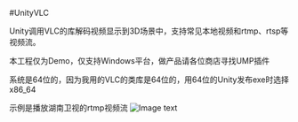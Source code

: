 #UnityVLC

Unity调用VLC的库解码视频显示到3D场景中，支持常见本地视频和rtmp、rtsp等视频流。

本工程仅为Demo，仅支持Windows平台，做产品请各位商店寻找UMP插件

系统是64位的，因为我用的VLC的类库是64位的，用64位的Unity发布exe时选择x86_64 

示例是播放湖南卫视的rtmp视频流
![Image text](https://images.gitee.com/uploads/images/2019/0626/100814_893f7478_80624.jpeg)
